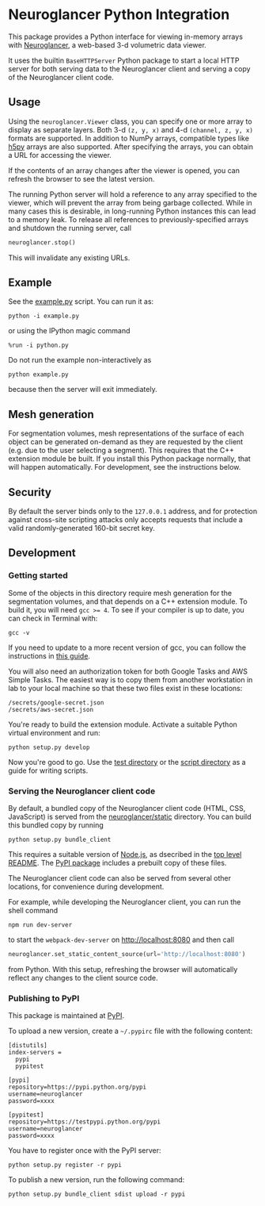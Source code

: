 # Neuroglancer Python Integration

This package provides a Python interface for viewing in-memory arrays with
[Neuroglancer](https://github.com/google/neuroglancer), a web-based 3-d
volumetric data viewer.

It uses the builtin `BaseHTTPServer` Python package to start a local HTTP server
for both serving data to the Neuroglancer client and serving a copy of the
Neuroglancer client code.

## Usage

Using the `neuroglancer.Viewer` class, you can specify one or more array to
display as separate layers.  Both 3-d `(z, y, x)` and 4-d `(channel, z, y, x)`
formats are supported.  In addition to NumPy arrays, compatible types like
[h5py](http://www.h5py.org) arrays are also supported.  After specifying the
arrays, you can obtain a URL for accessing the viewer.

If the contents of an array changes after the viewer is opened, you can refresh
the browser to see the latest version.

The running Python server will hold a reference to any array specified to the
viewer, which will prevent the array from being garbage collected.  While in
many cases this is desirable, in long-running Python instances this can lead to
a memory leak.  To release all references to previously-specified arrays and
shutdown the running server, call

```python
neuroglancer.stop()
```

This will invalidate any existing URLs.

## Example

See the [example.py](example.py) script.  You can run it as:

```shell
python -i example.py
```

or using the IPython magic command

```
%run -i python.py
```

Do not run the example non-interactively as

```shell
python example.py
```
because then the server will exit immediately.

## Mesh generation

For segmentation volumes, mesh representations of the surface of each object can
be generated on-demand as they are requested by the client (e.g. due to the user
selecting a segment).  This requires that the C++ extension module be built.  If
you install this Python package normally, that will happen automatically.  For
development, see the instructions below.

## Security

By default the server binds only to the `127.0.0.1` address, and for protection
against cross-site scripting attacks only accepts requests that include a valid
randomly-generated 160-bit secret key.

## Development

### Getting started  

Some of the objects in this directory require mesh generation for the
segmentation volumes, and that depends on a C++ extension module. To build it,
you will need `gcc >= 4`. To see if your compiler is up to date, you can check
in Terminal with:

```shell
gcc -v
```

If you need to update to a more recent version of gcc, you can follow the
instructions in [this guide](https://gist.github.com/application2000/73fd6f4bf1be6600a2cf9f56315a2d91).

You will also need an authorization token for both Google Tasks and AWS Simple
Tasks. The easiest way is to copy them from another workstation in lab to your
local machine so that these two files exist in these locations:

```shell
/secrets/google-secret.json
/secrets/aws-secret.json
```

You're ready to build the extension module. Activate a suitable Python virtual
environment and run:

```shell
python setup.py develop
```

Now you're good to go. Use the [test directory](https://github.com/seung-lab/neuroglancer/tree/master/python/test)
or the [script directory](https://github.com/seung-lab/neuroglancer/tree/master/python/neuroglancer/pipeline/scripts) as a guide for writing scripts.

### Serving the Neuroglancer client code

By default, a bundled copy of the Neuroglancer client code (HTML, CSS,
JavaScript) is served from the [neuroglancer/static](neuroglancer/static)
directory.  You can build this bundled copy by running

``` shell
python setup.py bundle_client
```

This requires a suitable version of [Node.js](https://nodejs.org/), as dsecribed
in the [top level README](../README.md).  The
[PyPI package](https://pypi.python.org/pypi/neuroglancer/) includes a prebuilt
copy of these files.

The Neuroglancer client code can also be served from several other locations,
for convenience during development.

For example, while developing the Neuroglancer client, you can run the shell command

```shell
npm run dev-server
```
to start the `webpack-dev-server` on <http://localhost:8080> and then call

```python
neuroglancer.set_static_content_source(url='http://localhost:8080')
```
from Python.  With this setup, refreshing the browser will automatically reflect any changes to
the client source code.

### Publishing to PyPI

This package is maintained at [PyPI](https://pypi.python.org/pypi/neuroglancer/).

To upload a new version, create a `~/.pypirc` file with the following content:
```
[distutils]
index-servers =
  pypi
  pypitest

[pypi]
repository=https://pypi.python.org/pypi
username=neuroglancer
password=xxxx

[pypitest]
repository=https://testpypi.python.org/pypi
username=neuroglancer
password=xxxx
```

You have to register once with the PyPI server:
```shell
python setup.py register -r pypi
```

To publish a new version, run the following command:

```shell
python setup.py bundle_client sdist upload -r pypi
```
